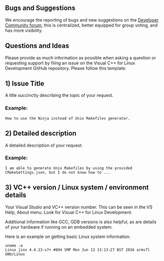 ## Bugs and Suggestions
We encourage the reporting of bugs and new suggestions on the [Developer Community forum](https://developercommunity.visualstudio.com), this is centralized, better equipped for group voting, and has more visibility.


## Questions and Ideas

Please provide as much information as possible when asking a question or requesting support by filing an issue on the Visual C++ for Linux Development GitHub repository.
Please follow this template:

## 1) Issue Title

A title succinctly describing the topic of your request. 

### Example:

`How to use the Ninja instead of Unix Makefiles generator.`

## 2) Detailed description

A detailed description of your request.

### Example:

`I am able to generate Unix Makefiles by using the provided CMakeSettings.json, but I do not know how to ...`


## 3) VC++ version / Linux system / environment details

Your Visual Studio and VC++ version number.  This can be seen in the VS Help, About menu. Look for Visual C++ for Linux Development.

Additional information like GCC, GDB versions is also helpful, as are details of your hardware if running on an embedded system.

Here is an example on getting basic Linux system information.
```
uname -a
Linux jinx 4.4.13-v7+ #894 SMP Mon Jun 13 13:13:27 BST 2016 armv7l GNU/Linux
``` 
